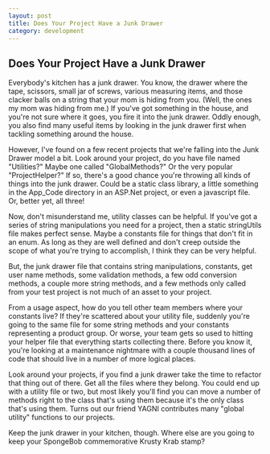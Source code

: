 ```yaml
---
layout: post
title: Does Your Project Have a Junk Drawer
category: development
---
```

## Does Your Project Have a Junk Drawer

Everybody's kitchen has a junk drawer. You know, the drawer where the tape, scissors, small jar of screws, various measuring items, and those clacker balls on a string that your mom is hiding from you. (Well, the ones my mom was hiding from me.) If you've got something in the house, and you're not sure where it goes, you fire it into the junk drawer. Oddly enough, you also find many useful items by looking in the junk drawer first when tackling something around the house.

However, I've found on a few recent projects that we're falling into the Junk Drawer model a bit. Look around your project, do you have file named "Utilities?" Maybe one called "GlobalMethods?" Or the very popular "ProjectHelper?" If so, there's a good chance you're throwing all kinds of things into the junk drawer. Could be a static class library, a little something in the App_Code directory in an ASP.Net project, or even a javascript file. Or, better yet, all three!

Now, don't misunderstand me, utility classes can be helpful. If you've got a series of string manipulations you need for a project, then a static stringUtils file makes perfect sense. Maybe a constants file for things that don't fit in an enum. As long as they are well defined and don't creep outside the scope of what you're trying to accomplish, I think they can be very helpful.

But, the junk drawer file that contains string manipulations, constants, get user name methods, some validation methods, a few odd conversion methods, a couple more string methods, and a few methods only called from your test project is not much of an asset to your project.

From a usage aspect, how do you tell other team members where your constants live? If they're scattered about your utility file, suddenly you're going to the same file for some string methods and your constants representing a product group. Or worse, your team gets so used to hitting your helper file that everything starts collecting there. Before you know it, you're looking at a maintenance nightmare with a couple thousand lines of code that should live in a number of more logical places.

Look around your projects, if you find a junk drawer take the time to refactor that thing out of there. Get all the files where they belong. You could end up with a utility file or two, but most likely you'll find you can move a number of methods right to the class that's using them because it's the only class that's using them. Turns out our friend YAGNI contributes many "global utility" functions to our projects.

Keep the junk drawer in your kitchen, though. Where else are you going to keep your SpongeBob commemorative Krusty Krab stamp?
